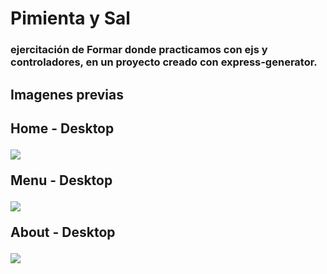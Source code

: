 # Pimienta y Sal

<h3>ejercitación de Formar donde practicamos con ejs y controladores, en un proyecto creado con express-generator.</h3>

<h2>Imagenes previas<h2>

<p>Home - Desktop</p>
<img src="https://github.com/Franckfer/Ejercitacion-Pimienta-y-Sal/blob/master/public/images/home.png">

<p>Menu - Desktop</p>
<img src="https://github.com/Franckfer/Ejercitacion-Pimienta-y-Sal/blob/master/public/images/menu.png">

<p>About - Desktop</p>
<img src="https://github.com/Franckfer/Ejercitacion-Pimienta-y-Sal/blob/master/public/images/about.png">
